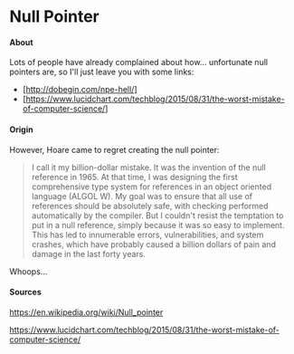 # Null Pointer

#### About


Lots of people have already complained about how... unfortunate null pointers are, so I'll just leave you with some links: 
- [http://dobegin.com/npe-hell/]
- [https://www.lucidchart.com/techblog/2015/08/31/the-worst-mistake-of-computer-science/]

#### Origin


However, Hoare came to regret creating the null pointer:

>I call it my billion-dollar mistake. It was the invention of the null reference in 1965. At that time, I was designing the first comprehensive type system for references in an object oriented language (ALGOL W). My goal was to ensure that all use of references should be absolutely safe, with checking performed automatically by the compiler. But I couldn't resist the temptation to put in a null reference, simply because it was so easy to implement. This has led to innumerable errors, vulnerabilities, and system crashes, which have probably caused a billion dollars of pain and damage in the last forty years.

Whoops...


#### Sources

https://en.wikipedia.org/wiki/Null_pointer

https://www.lucidchart.com/techblog/2015/08/31/the-worst-mistake-of-computer-science/
